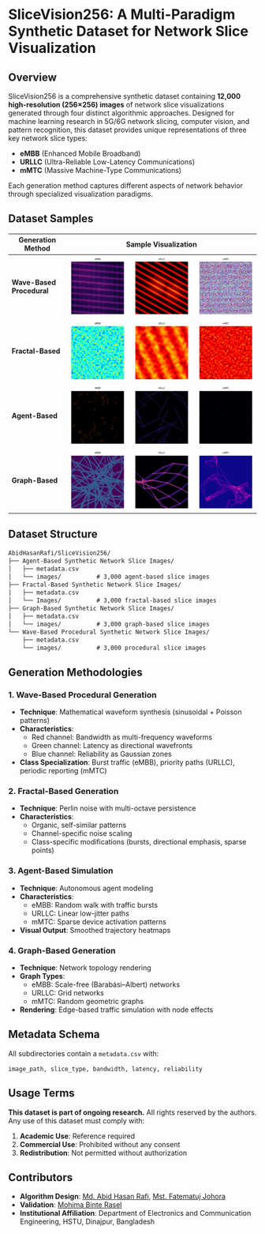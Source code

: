 # SliceVision256: A Multi-Paradigm Synthetic Dataset for Network Slice Visualization

## Overview
SliceVision256 is a comprehensive synthetic dataset containing **12,000 high-resolution (256×256) images** of network slice visualizations generated through four distinct algorithmic approaches. Designed for machine learning research in 5G/6G network slicing, computer vision, and pattern recognition, this dataset provides unique representations of three key network slice types:

- **eMBB** (Enhanced Mobile Broadband)
- **URLLC** (Ultra-Reliable Low-Latency Communications)  
- **mMTC** (Massive Machine-Type Communications)

Each generation method captures different aspects of network behavior through specialized visualization paradigms.

## Dataset Samples
| Generation Method | Sample Visualization |
|-------------------|----------------------|
| **Wave-Based Procedural** | ![Procedural Sample](https://raw.githubusercontent.com/AbidHasanRafi/SliceVision256/main/Wave-Based%20Procedural%20Synthetic%20Network%20Slice%20Images/sample.png) |
| **Fractal-Based** | ![Fractal Sample](https://raw.githubusercontent.com/AbidHasanRafi/SliceVision256/main/Fractal-Based%20Synthetic%20Network%20Slice%20Images/sample.png) |
| **Agent-Based** | ![Agent Sample](https://raw.githubusercontent.com/AbidHasanRafi/SliceVision256/main/Agent-Based%20Synthetic%20Network%20Slice%20Images/sample.png) |
| **Graph-Based** | ![Graph Sample](https://raw.githubusercontent.com/AbidHasanRafi/SliceVision256/main/Graph-Based%20Synthetic%20Network%20Slice%20Images/sample.png) |

## Dataset Structure
```
AbidHasanRafi/SliceVision256/
├── Agent-Based Synthetic Network Slice Images/
│   ├── metadata.csv
│   └── images/          # 3,000 agent-based slice images
├── Fractal-Based Synthetic Network Slice Images/
│   ├── metadata.csv
│   └── Images/          # 3,000 fractal-based slice images  
├── Graph-Based Synthetic Network Slice Images/
│   ├── metadata.csv
│   └── images/          # 3,000 graph-based slice images
└── Wave-Based Procedural Synthetic Network Slice Images/
    ├── metadata.csv
    └── images/          # 3,000 procedural slice images
```

## Generation Methodologies
### 1. Wave-Based Procedural Generation
- **Technique**: Mathematical waveform synthesis (sinusoidal + Poisson patterns)
- **Characteristics**:
  - Red channel: Bandwidth as multi-frequency waveforms
  - Green channel: Latency as directional wavefronts  
  - Blue channel: Reliability as Gaussian zones
- **Class Specialization**: Burst traffic (eMBB), priority paths (URLLC), periodic reporting (mMTC)

### 2. Fractal-Based Generation  
- **Technique**: Perlin noise with multi-octave persistence
- **Characteristics**:
  - Organic, self-similar patterns
  - Channel-specific noise scaling
  - Class-specific modifications (bursts, directional emphasis, sparse points)

### 3. Agent-Based Simulation
- **Technique**: Autonomous agent modeling
- **Characteristics**:
  - eMBB: Random walk with traffic bursts
  - URLLC: Linear low-jitter paths  
  - mMTC: Sparse device activation patterns
- **Visual Output**: Smoothed trajectory heatmaps

### 4. Graph-Based Generation
- **Technique**: Network topology rendering
- **Graph Types**:
  - eMBB: Scale-free (Barabási–Albert) networks
  - URLLC: Grid networks  
  - mMTC: Random geometric graphs
- **Rendering**: Edge-based traffic simulation with node effects

## Metadata Schema
All subdirectories contain a `metadata.csv` with:
```csv
image_path, slice_type, bandwidth, latency, reliability
```

## Usage Terms
**This dataset is part of ongoing research.** All rights reserved by the authors. Any use of this dataset must comply with:
1. **Academic Use**: Reference required
2. **Commercial Use**: Prohibited without any consent
3. **Redistribution**: Not permitted without authorization

## Contributors
- **Algorithm Design**: [Md. Abid Hasan Rafi](https://github.com/abidhasanrafi), [Mst. Fatematuj Johora](https://github.com/Fatema-Rifa)  
- **Validation**: [Mohima Binte Rasel](https://github.com/MohimaBinteRasel)
- **Institutional Affiliation**: Department of Electronics and Communication Engineering, HSTU, Dinajpur, Bangladesh